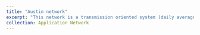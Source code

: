 ```yaml
---
title: "Austin network"
excerpt: "This network is a transmission oriented system (daily average demand 726 L/s, total pipe length 82.6 km). <br/><img src='/images/Austin network.png'>"
collection: Application Network
---
```

